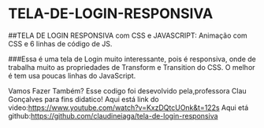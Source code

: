 # TELA-DE-LOGIN-RESPONSIVA
##TELA DE LOGIN RESPONSIVA com CSS e JAVASCRIPT: Animação com CSS e 6 linhas de código de JS.

###Essa é uma tela de Login muito interessante, pois é responsiva, onde de trabalha muito as propriedades de Transform e Transition do CSS. 
O melhor é tem usa poucas linhas do JavaScript.

Vamos Fazer Também?
Esse codigo foi desevolvido pela,professora Clau Gonçalves para fins didatico!
Aqui está link do video:https://www.youtube.com/watch?v=KxzDQtcUOnk&t=122s
Aqui etá github:https://github.com/claudineiaga/tela-de-login-responsiva

